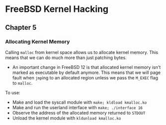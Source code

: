 # FreeBSD Kernel Hacking

## Chapter 5

### Allocating Kernel Memory

Calling `malloc` from kernel space allows us to allocate kernel memory. This means that we can do much more than just patching bytes.

* An important change in FreeBSD 12 is that allocated kernel memory isn't marked as executable by default anymore. This means that we will page fault when `jmp`ing to an allocated region unless we pass the `M_EXEC` flag to `malloc`.

To use:
* Make and load the syscall module with `make; kldload kmalloc.ko`
* Make and run the userland interface with `make; ./interface 16`
* Observe the address of the allocated memory returned to `STDOUT`
* Unload the kernel module with `kldunload kmalloc.ko`
